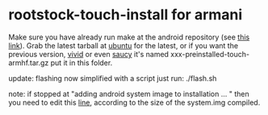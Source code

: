 rootstock-touch-install for armani
===========

Make sure you have already run make at the android repository (see [this link](https://github.com/alexforsale/android_platform_manifest#getting-started)).
Grab the latest tarball at [ubuntu](http://cdimage.ubuntu.com/ubuntu-touch/daily-preinstalled/current/) for the latest, 
or if you want the previous version, [vivid](http://cdimage.ubuntu.com/ubuntu-touch/vivid/daily-preinstalled/current/) or even [saucy](http://cdimage.ubuntu.com/ubuntu-touch/saucy/daily-preinstalled/20131127/)
it's named xxx-preinstalled-touch-armhf.tar.gz put it in this folder.

update: flashing now simplified with a script
just run:
	./flash.sh

note:
if stopped at "adding android system image to installation ... " then you need to edit this [line](https://github.com/alexforsale/project_rootstock/blob/phablet-4.4.2_r1/rootstock-touch-install#L46), according to the size of the system.img compiled.
